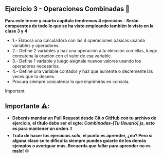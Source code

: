 ## Ejercicio 3 - Operaciones Combinadas 👾
**Para este tercer y cuarto capítulo tendremos 4 ejercicios - Serán compuestos de todo lo que se ha visto empleando también lo visto en la clase 3 y 4**
- 1.- Elabora una calculadora con las 4 operaciones básicas usando variables y operadores.
- 2.- Define 2 variables y haz una operación a tu elección con ellas, luego concatena la oración con el valor de esa variable.
- 3.- Define 1 variable y luego asígnale nuevos valores usando los operadores necesarios.
- 4.- Define una variable contador y haz que aumente o decremente las veces que tú desees.
- Procura siempre concatenar lo que imprimirás en consola.
> [!IMPORTANT]
> ## Importante ⚠️: 
> - **Deberás mandar un Pull Request desde Git o GitHub con tu archivo de ejercicio, el título debe ser el sgte: *Combinadas-[Tu Usuario].js*, esto es para mantener un orden. ❗**
> - **Trata de hacer los ejercicios *solo*, el punto es aprender, ¿no? Pero si alguna clase se te dificulta siempre puedes guiarte de los demás ejemplos o averiguar más. Recuerda que fallar para aprender no es malo! ⚙️**
